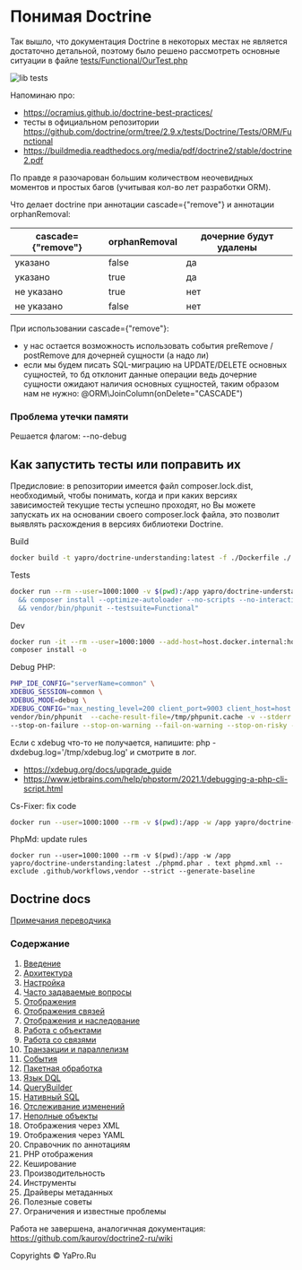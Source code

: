 # Понимая Doctrine

Так вышло, что документация Doctrine в некоторых местах не является достаточно детальной, поэтому было решено
рассмотреть основные ситуации в файле [tests/Functional/OurTest.php](tests/Functional/OurTest.php)

![lib tests](https://github.com/yapro/doctrine-understanding/actions/workflows/main.yml/badge.svg)

Напоминаю про:
- https://ocramius.github.io/doctrine-best-practices/
- тесты в официальном репозитории https://github.com/doctrine/orm/tree/2.9.x/tests/Doctrine/Tests/ORM/Functional
- https://buildmedia.readthedocs.org/media/pdf/doctrine2/stable/doctrine2.pdf

По правде я разочарован большим количеством неочевидных моментов и простых багов (учитывая кол-во лет разработки ORM).

Что делает doctrine при аннотации cascade={"remove"} и аннотации orphanRemoval:

| cascade={"remove"} | orphanRemoval | дочерние будут удалены |
|--------------------|---------------|------------------------|
| указано            | false         | да                     |
| указано            | true          | да                     |
| не указано         | true          | нет                    |
| не указано         | false         | нет                    |

При использовании cascade={"remove"}:
- у нас остается возможность использовать события preRemove / postRemove для дочерней сущности (а надо ли)
- если мы будем писать SQL-миграцию на UPDATE/DELETE основных сущностей, то бд отклонит данные операции ведь дочерние
  сущности ожидают наличия основных сущностей, таким образом нам не нужно: @ORM\JoinColumn(onDelete="CASCADE")

### Проблема утечки памяти

Решается флагом: --no-debug

## Как запустить тесты или поправить их

Предисловие: в репозитории имеется файл composer.lock.dist, необходимый, чтобы понимать, когда и при каких версиях
зависимостей текущие тесты успешно проходят, но Вы можете запускать их на основании своего composer.lock файла, это 
позволит выявлять расхождения в версиях библиотеки Doctrine.

Build
```sh
docker build -t yapro/doctrine-understanding:latest -f ./Dockerfile ./
```

Tests
```sh
docker run --rm --user=1000:1000 -v $(pwd):/app yapro/doctrine-understanding:latest bash -c "cd /app \
  && composer install --optimize-autoloader --no-scripts --no-interaction \
  && vendor/bin/phpunit --testsuite=Functional"
```

Dev
```sh
docker run -it --rm --user=1000:1000 --add-host=host.docker.internal:host-gateway -v $(pwd):/app -w /app yapro/doctrine-understanding:latest bash
composer install -o
```

Debug PHP:
```sh
PHP_IDE_CONFIG="serverName=common" \
XDEBUG_SESSION=common \
XDEBUG_MODE=debug \
XDEBUG_CONFIG="max_nesting_level=200 client_port=9003 client_host=host.docker.internal" \
vendor/bin/phpunit  --cache-result-file=/tmp/phpunit.cache -v --stderr --stop-on-incomplete --stop-on-defect \
--stop-on-failure --stop-on-warning --fail-on-warning --stop-on-risky --fail-on-risky --testsuite=Functional
```

Если с xdebug что-то не получается, напишите: php -dxdebug.log='/tmp/xdebug.log' и смотрите в лог.

- https://xdebug.org/docs/upgrade_guide
- https://www.jetbrains.com/help/phpstorm/2021.1/debugging-a-php-cli-script.html

Cs-Fixer: fix code
```sh
docker run --user=1000:1000 --rm -v $(pwd):/app -w /app yapro/doctrine-understanding:latest ./php-cs-fixer.phar fix --config=.php-cs-fixer.dist.php -v --using-cache=no --allow-risky=yes
```

PhpMd: update rules
```shell
docker run --user=1000:1000 --rm -v $(pwd):/app -w /app yapro/doctrine-understanding:latest ./phpmd.phar . text phpmd.xml --exclude .github/workflows,vendor --strict --generate-baseline
```

## Doctrine docs

[Примечания переводчика](docs/translator-note.md "Примечания переводчика")

### Содержание

1.  [Введение](docs/introduction.md "Введение")
2.  [Архитектура](docs/architecture.md "Архитектура")
3.  [Настройка](docs/configuration.md "Настройка")
4.  [Часто задаваемые вопросы](docs/faq.md "Часто задаваемые вопросы")
5.  [Отображения](docs/basic-mapping.md "Отображения")
6.  [Отображения связей](docs/association-mapping.md "Отображение связей")
7.  [Отображения и наследование](docs/inheritance-mapping.md "Отображения и наследование")
8.  [Работа с объектами](docs/working-with-objects.md "Работа с объектами")
9.  [Работа со связями](docs/working-with-associations.md "Работа со связями")
10. [Транзакции и параллелизм](docs/transactions-and-concurrency.md "Транзакции и параллелизм")
11.  [События](docs/events.md "События")
12.  [Пакетная обработка](docs/batch-processing.md "Пакетная обработка")
13.  [Язык DQL](docs/dql-doctrine-query-language.md "Язык DQL – Doctrine Query Language")
14.  [QueryBuilder](docs/query-builder.md "Создание запросов с помощью QueryBuilder")
15.  [Нативный SQL](docs/native-sql.md "Нативный SQL")
16.  [Отслеживание изменений](docs/change-tracking-policies.md "Отслеживание изменений")
17.  [Неполные объекты](docs/partial-objects.md "Неполные объекты")
18.  Отображения через XML
19.  Отображения через YAML
20.  Справочник по аннотациям
21.  PHP отображения
22.  Кеширование
23.  Производительность
24.  Инструменты
25.  Драйверы метаданных
26.  Полезные советы
27.  Ограничения и известные проблемы

Работа не завершена, аналогичная документация: https://github.com/kaurov/doctrine2-ru/wiki

Copyrights © YaPro.Ru
